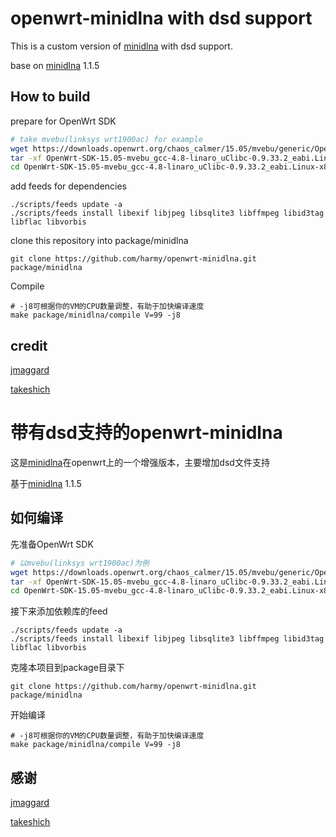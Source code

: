 # openwrt-minidlna with dsd support

This is a custom version of [minidlna][1] with dsd support.

base on [minidlna][1] 1.1.5

## How to build

prepare for OpenWrt SDK

```bash
# take mvebu(linksys wrt1900ac) for example
wget https://downloads.openwrt.org/chaos_calmer/15.05/mvebu/generic/OpenWrt-SDK-15.05-mvebu_gcc-4.8-linaro_uClibc-0.9.33.2_eabi.Linux-x86_64.tar.bz2
tar -xf OpenWrt-SDK-15.05-mvebu_gcc-4.8-linaro_uClibc-0.9.33.2_eabi.Linux-x86_64.tar.bz2
cd OpenWrt-SDK-15.05-mvebu_gcc-4.8-linaro_uClibc-0.9.33.2_eabi.Linux-x86_64
```

add feeds for dependencies

```
./scripts/feeds update -a
./scripts/feeds install libexif libjpeg libsqlite3 libffmpeg libid3tag libflac libvorbis 
```

clone this repository into package/minidlna

```
git clone https://github.com/harmy/openwrt-minidlna.git package/minidlna
```

Compile

```
# -j8可根据你的VM的CPU数量调整，有助于加快编译速度
make package/minidlna/compile V=99 -j8
```

## credit

[jmaggard][2]

[takeshich][3]



# 带有dsd支持的openwrt-minidlna

这是[minidlna][1]在openwrt上的一个增强版本，主要增加dsd文件支持

基于[minidlna][1] 1.1.5

## 如何编译

先准备OpenWrt SDK

```bash
# 以mvebu(linksys wrt1900ac)为例
wget https://downloads.openwrt.org/chaos_calmer/15.05/mvebu/generic/OpenWrt-SDK-15.05-mvebu_gcc-4.8-linaro_uClibc-0.9.33.2_eabi.Linux-x86_64.tar.bz2
tar -xf OpenWrt-SDK-15.05-mvebu_gcc-4.8-linaro_uClibc-0.9.33.2_eabi.Linux-x86_64.tar.bz2
cd OpenWrt-SDK-15.05-mvebu_gcc-4.8-linaro_uClibc-0.9.33.2_eabi.Linux-x86_64
```

接下来添加依赖库的feed

```
./scripts/feeds update -a
./scripts/feeds install libexif libjpeg libsqlite3 libffmpeg libid3tag libflac libvorbis 
```

克隆本项目到package目录下

```
git clone https://github.com/harmy/openwrt-minidlna.git package/minidlna
```

开始编译

```
# -j8可根据你的VM的CPU数量调整，有助于加快编译速度
make package/minidlna/compile V=99 -j8
```

## 感谢

[jmaggard][2]

[takeshich][3]



[1]: https://sourceforge.net/projects/minidlna/
[2]: https://sourceforge.net/p/minidlna/git/ci/master/tree/
[3]: https://sourceforge.net/u/takeshich/minidlna/ci/master/tree/

